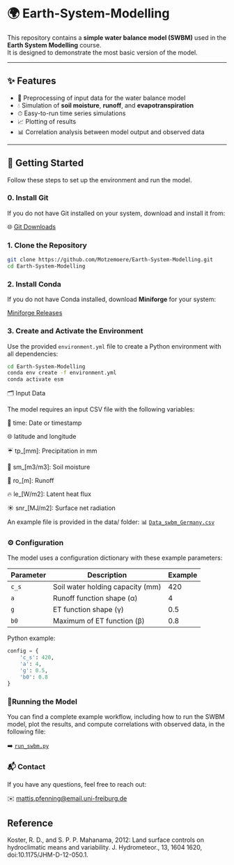 # 🌍 Earth-System-Modelling

This repository contains a **simple water balance model (SWBM)** used in the **Earth System Modelling** course.  
It is designed to demonstrate the most basic version of the model.

---

## ✨ Features

- 🧹 Preprocessing of input data for the water balance model
- 💧 Simulation of **soil moisture**, **runoff**, and **evapotranspiration**
- ⏱ Easy-to-run time series simulations
- 📈 Plotting of results
- 📊 Correlation analysis between model output and observed data

---

## 🚀 Getting Started

Follow these steps to set up the environment and run the model.

### 0. Install Git

If you do not have Git installed on your system, download and install it from:

🌐 [Git Downloads](https://git-scm.com/downloads)

### 1. Clone the Repository

```bash
git clone https://github.com/Motzemoere/Earth-System-Modelling.git
cd Earth-System-Modelling
```

### 2. Install Conda

If you do not have Conda installed, download **Miniforge** for your system:

[Miniforge Releases](https://github.com/conda-forge/miniforge/releases?after=4.10.3-0)

### 3. Create and Activate the Environment

Use the provided `environment.yml` file to create a Python environment with all dependencies:

```bash
cd Earth-System-Modelling
conda env create -f environment.yml
conda activate esm
```

🗂 Input Data

The model requires an input CSV file with the following variables:

📅 time: Date or timestamp

🌐 latitude and longitude

☔ tp_[mm]: Precipitation in mm

🌱 sm_[m3/m3]: Soil moisture

🌊 ro_[m]: Runoff

🔥 le_[W/m2]: Latent heat flux

☀️ snr_[MJ/m2]: Surface net radiation

An example file is provided in the data/ folder:
📊 [`Data_swbm_Germany.csv`](data/Data_swbm_Germany.csv)

### ⚙️ Configuration

The model uses a configuration dictionary with these example parameters:

| Parameter | Description                      | Example |
| --------- | -------------------------------- | ------- |
| `c_s`     | Soil water holding capacity (mm) | 420     |
| `a`       | Runoff function shape (α)        | 4       |
| `g`       | ET function shape (γ)            | 0.5     |
| `b0`      | Maximum of ET function (β)       | 0.8     |

Python example:

```python
config = {
    'c_s': 420,
    'a': 4,
    'g': 0.5,
    'b0': 0.8
}
```

###  🏃Running the Model

You can find a complete example workflow, including how to run the SWBM model, plot the results, and compute correlations with observed data, in the following file:

➡️ [`run_swbm.py`](run_swbm.py)

### 📬 Contact

If you have any questions, feel free to reach out:

✉️ [mattis.pfenning@email.uni-freiburg.de](mailto:mattis.pfenning@email.uni-freiburg.de)


## Reference
Koster, R. D., and S. P. P. Mahanama, 2012: Land surface controls on hydroclimatic means and variability. J. Hydrometeor., 13, 1604 1620, doi:10.1175/JHM-D-12-050.1.


